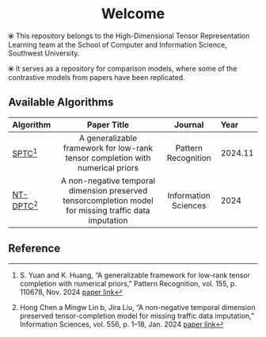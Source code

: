 
<h1 align="center">Welcome</h1>

⦿ This repository belongs to the High-Dimensional Tensor Representation Learning team at the School of Computer and Information Science, Southwest University. 

⦿ It serves as a repository for comparison models, where some of the contrastive models from papers have been replicated.

## Available Algorithms
| **Algorithm**                   |                                            **Paper Title**                                             |         **Journal**          | **Year**      |
|:--------------------------------|:------------------------------------------------------------------------------------------------------:|:----------------------------:|:--------------|
| [SPTC](./SPTC_LiuQian)[^1]      |             A generalizable framework for low-rank tensor completion with numerical priors             |     Pattern Recognition      | 2024.11 <br/> |
| [NT-DPTC](./NT-DPTC_LiuHua)[^2] | A non-negative temporal dimension preserved tensorcompletion model for missing traffic data imputation |     Information Sciences     | 2024 <br/>    |
## Reference

[//]: # (Use APA reference style below)
[^1]: S. Yuan and K. Huang, “A generalizable framework for low-rank tensor completion with numerical priors,” Pattern Recognition, vol. 155, p. 110678, Nov. 2024 [paper link](https://doi.org/10.1016/j.patcog.2024.110678)
[^2]: Hong Chen a Mingw Lin b, Jira Liu, “A non-negative temporal dimension preserved tensor-completion model for missing traffic data imputation,” Information Sciences, vol. 556, p. 1–18, Jan. 2024 [paper link](https://www.sciencedirect.com/science/article/pii/S0020025523013828)
